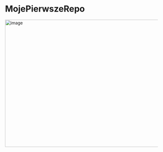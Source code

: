 # MojePierwszeRepo

<img width="921" height="422" alt="image" src="https://github.com/user-attachments/assets/c4492cf9-cf78-41dd-8b68-aa565c96e6f4" />
